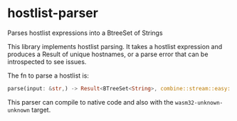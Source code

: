 # hostlist-parser

Parses hostlist expressions into a BtreeSet of Strings

This library implements hostlist parsing. It takes a hostlist expression and produces a Result of unique hostnames, or a parse error that can be introspected to see issues.

The fn to parse a hostlist is:

```rust
parse(input: &str,) -> Result<BTreeSet<String>, combine::stream::easy::Errors<char, &str, usize>>
```

This parser can compile to native code and also with the `wasm32-unknown-unknown` target.
